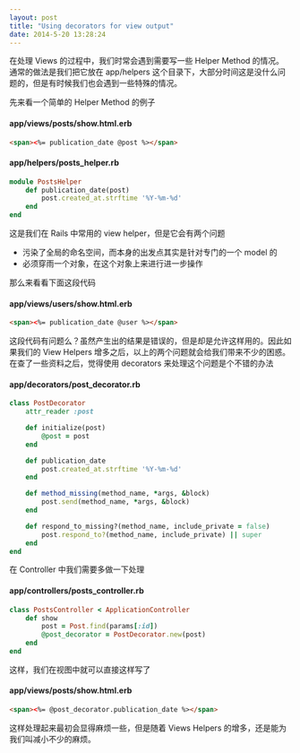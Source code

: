 ```yaml
---
layout: post
title: "Using decorators for view output"
date: 2014-5-20 13:28:24
---
```

在处理 Views 的过程中，我们时常会遇到需要写一些 Helper Method 的情况。通常的做法是我们把它放在 app/helpers 这个目录下，大部分时间这是没什么问题的，但是有时候我们也会遇到一些特殊的情况。

先来看一个简单的 Helper Method 的例子

#### app/views/posts/show.html.erb
```html
<span><%= publication_date @post %></span>
```

#### app/helpers/posts_helper.rb
```ruby
module PostsHelper
    def publication_date(post)
        post.created_at.strftime '%Y-%m-%d'
    end
end
```

这是我们在 Rails 中常用的 view helper，但是它会有两个问题

* 污染了全局的命名空间，而本身的出发点其实是针对专门的一个 model 的
* 必须穿雨一个对象，在这个对象上来进行进一步操作

那么来看看下面这段代码
#### app/views/users/show.html.erb
```html
<span><%= publication_date @user %></span>
```

这段代码有问题么？虽然产生出的结果是错误的，但是却是允许这样用的。因此如果我们的 View Helpers 增多之后，以上的两个问题就会给我们带来不少的困惑。在查了一些资料之后，觉得使用 decorators 来处理这个问题是个不错的办法
#### app/decorators/post_decorator.rb
```ruby
class PostDecorator
    attr_reader :post

    def initialize(post)
        @post = post
    end

    def publication_date
        post.created_at.strftime '%Y-%m-%d'
    end

    def method_missing(method_name, *args, &block)
        post.send(method_name, *args, &block)
    end

    def respond_to_missing?(method_name, include_private = false)
        post.respond_to?(method_name, include_private) || super
    end
end
```

在 Controller 中我们需要多做一下处理
#### app/controllers/posts_controller.rb
```ruby
class PostsController < ApplicationController
    def show
        post = Post.find(params[:id])
        @post_decorator = PostDecorator.new(post)
    end
end
```

这样，我们在视图中就可以直接这样写了
#### app/views/posts/show.html.erb
```html
<span><%= @post_decorator.publication_date %></span>
```

这样处理起来最初会显得麻烦一些，但是随着 Views Helpers 的增多，还是能为我们叫减小不少的麻烦。
